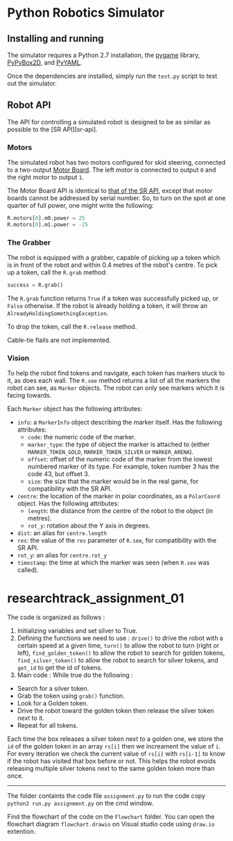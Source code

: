Python Robotics Simulator
================================

Installing and running
----------------------

The simulator requires a Python 2.7 installation, the [pygame](http://pygame.org/) library, [PyPyBox2D](https://pypi.python.org/pypi/pypybox2d/2.1-r331), and [PyYAML](https://pypi.python.org/pypi/PyYAML/).

Once the dependencies are installed, simply run the `test.py` script to test out the simulator.


Robot API
---------

The API for controlling a simulated robot is designed to be as similar as possible to the [SR API][sr-api].

### Motors ###

The simulated robot has two motors configured for skid steering, connected to a two-output [Motor Board](https://studentrobotics.org/docs/kit/motor_board). The left motor is connected to output `0` and the right motor to output `1`.

The Motor Board API is identical to [that of the SR API](https://studentrobotics.org/docs/programming/sr/motors/), except that motor boards cannot be addressed by serial number. So, to turn on the spot at one quarter of full power, one might write the following:

```python
R.motors[0].m0.power = 25
R.motors[0].m1.power = -25
```

### The Grabber ###

The robot is equipped with a grabber, capable of picking up a token which is in front of the robot and within 0.4 metres of the robot's centre. To pick up a token, call the `R.grab` method:

```python
success = R.grab()
```

The `R.grab` function returns `True` if a token was successfully picked up, or `False` otherwise. If the robot is already holding a token, it will throw an `AlreadyHoldingSomethingException`.

To drop the token, call the `R.release` method.

Cable-tie flails are not implemented.

### Vision ###

To help the robot find tokens and navigate, each token has markers stuck to it, as does each wall. The `R.see` method returns a list of all the markers the robot can see, as `Marker` objects. The robot can only see markers which it is facing towards.

Each `Marker` object has the following attributes:

* `info`: a `MarkerInfo` object describing the marker itself. Has the following attributes:
  * `code`: the numeric code of the marker.
  * `marker_type`: the type of object the marker is attached to (either `MARKER_TOKEN_GOLD`, `MARKER_TOKEN_SILVER` or `MARKER_ARENA`).
  * `offset`: offset of the numeric code of the marker from the lowest numbered marker of its type. For example, token number 3 has the code 43, but offset 3.
  * `size`: the size that the marker would be in the real game, for compatibility with the SR API.
* `centre`: the location of the marker in polar coordinates, as a `PolarCoord` object. Has the following attributes:
  * `length`: the distance from the centre of the robot to the object (in metres).
  * `rot_y`: rotation about the Y axis in degrees.
* `dist`: an alias for `centre.length`
* `res`: the value of the `res` parameter of `R.see`, for compatibility with the SR API.
* `rot_y`: an alias for `centre.rot_y`
* `timestamp`: the time at which the marker was seen (when `R.see` was called).

# researchtrack_assignment_01
The code is organized as follows :
1. Initializing variables and set silver to True.
2. Defining the functions we need to use : `drive()` to drive the robot with a certain speed at a given time, `turn()` to allow the robot to turn (right or left), `find_golden_token()` to allow the robot to search for golden tokens, `find_silver_token()` to allow the robot to search for silver tokens, and `get_id` to get the id of tokens.
3. Main code : 
While true do the following :
* Search for a silver token.
* Grab the token using `grab()` function.
* Look for a Golden token.
* Drive the robot toward the golden token then release the silver token next to it.
* Repeat for all tokens.

Each time the box releases a silver token next to a golden one, we store the `id` of the golden token in an array `rs[i]` then we increament the value of `i`. For every iteration we check the current value of `rs[i]` with `rs[i-1]` to know if the robot has visited that box before or not. This helps the robot evoids releasing multiple silver tokens next to the same golden token more than once.

----------------------

The folder containts the code file `assignment.py` to run the code copy `python2 run.py assignment.py` on the cmd window.

Find the flowchart of the code on the `Flowchart` folder. You can open the flowchart diagram `flowchart.drawio` on Visual studio code using `draw.io` extention.
